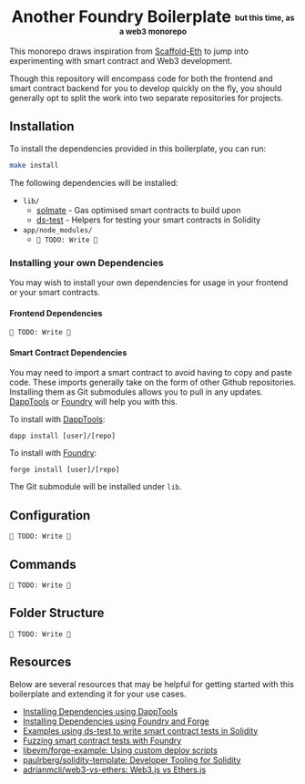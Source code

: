 <h1 align="center">
  Another Foundry Boilerplate <sub><sup><sub><sup>but this time, as a web3 monorepo</sup></sub></sup></sub>
</h1>

This monorepo draws inspiration from [Scaffold-Eth](https://github.com/scaffold-eth/scaffold-eth) to jump into experimenting with smart contract and Web3 development.

Though this repository will encompass code for both the frontend and smart contract backend for you to develop quickly on the fly, you should generally opt to split the work into two separate repositories for projects.

## Installation

To install the dependencies provided in this boilerplate, you can run:

```bash
make install
```

The following dependencies will be installed:

- `lib/`
  - [solmate](https://github.com/Rari-Capital/solmate) - Gas optimised smart contracts to build upon
  - [ds-test](https://github.com/dapphub/ds-test/) - Helpers for testing your smart contracts in Solidity
- `app/node_modules/`
  - `🚧 TODO: Write 🚧`

### Installing your own Dependencies

You may wish to install your own dependencies for usage in your frontend or your smart contracts.

#### Frontend Dependencies

`🚧 TODO: Write 🚧`

#### Smart Contract Dependencies

You may need to import a smart contract to avoid having to copy and paste code. These imports generally take on the form of other Github repositories. Installing them as Git submodules allows you to pull in any updates. [DappTools](https://github.com/dapphub/dapptools) or [Foundry](https://github.com/gakonst/foundry) will help you with this.

To install with [DappTools](https://github.com/dapphub/dapptools):

```
dapp install [user]/[repo]
```

To install with [Foundry](https://github.com/gakonst/foundry):

```
forge install [user]/[repo]
```

The Git submodule will be installed under `lib`.

## Configuration

`🚧 TODO: Write 🚧`

## Commands

`🚧 TODO: Write 🚧`

## Folder Structure

`🚧 TODO: Write 🚧`

## Resources

Below are several resources that may be helpful for getting started with this boilerplate and extending it for your use cases.

- [Installing Dependencies using DappTools](https://github.com/dapphub/dapptools/tree/master/src/dapp#dapp-install)
- [Installing Dependencies using Foundry and Forge](https://github.com/gakonst/foundry/blob/master/cli/README.md#forge)
- [Examples using ds-test to write smart contract tests in Solidity](https://github.com/dapphub/ds-test/blob/master/demo/demo.sol)
- [Fuzzing smart contract tests with Foundry](https://github.com/gakonst/foundry/tree/master/forge#fuzzing-go-beyond-unit-testing)
- [libevm/forge-example: Using custom deploy scripts](https://github.com/libevm/forge-example)
- [paulrberg/solidity-template: Developer Tooling for Solidity](https://github.com/paulrberg/solidity-template)
- [adrianmcli/web3-vs-ethers: Web3.js vs Ethers.js](https://github.com/adrianmcli/web3-vs-ethers)
